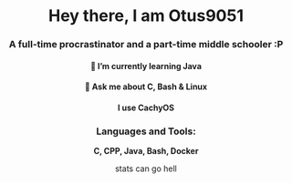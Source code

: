 <h1 align="center">Hey there, I am Otus9051</h1>
<h3 align="center">A full-time procrastinator and a part-time middle schooler :P</h3>

<h4 align="center">🌱 I’m currently learning Java</h4>
<h4 align="center">💬 Ask me about C, Bash & Linux</h4>
<h4 align="center">I use CachyOS</h4>


<h3 align="center">Languages and Tools:</h3>
<p align="center"> <b>C, CPP, Java, Bash, Docker</b> </p>

<p align="center">stats can go hell</p>
